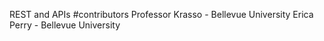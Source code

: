 REST and APIs #contributors Professor Krasso - Bellevue University Erica Perry - Bellevue University
